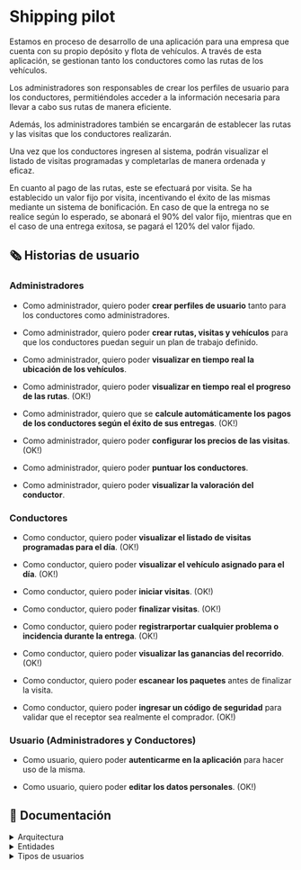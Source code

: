 # Shipping pilot

Estamos en proceso de desarrollo de una aplicación para una empresa que cuenta con su propio depósito y flota de vehículos. A través de esta aplicación, se gestionan tanto los conductores como las rutas de los vehículos.

Los administradores son responsables de crear los perfiles de usuario para los conductores, permitiéndoles acceder a la información necesaria para llevar a cabo sus rutas de manera eficiente.

Además, los administradores también se encargarán de establecer las rutas y las visitas que los conductores realizarán.

Una vez que los conductores ingresen al sistema, podrán visualizar el listado de visitas programadas y completarlas de manera ordenada y eficaz.

En cuanto al pago de las rutas, este se efectuará por visita. Se ha establecido un valor fijo por visita, incentivando el éxito de las mismas mediante un sistema de bonificación. En caso de que la entrega no se realice según lo esperado, se abonará el 90% del valor fijo, mientras que en el caso de una entrega exitosa, se pagará el 120% del valor fijado.

## 🗞️ Historias de usuario

### Administradores

- Como administrador, quiero poder **crear perfiles de usuario** tanto para los conductores como administradores. 

- Como administrador, quiero poder **crear rutas, visitas y vehículos** para que los conductores puedan seguir un plan de trabajo definido.

- Como administrador, quiero poder **visualizar en tiempo real la ubicación de los vehículos**.

- Como administrador, quiero poder **visualizar en tiempo real el progreso de las rutas**. (OK!)

- Como administrador, quiero que se **calcule automáticamente los pagos de los conductores según el éxito de sus entregas**. (OK!)

- Como administrador, quiero poder **configurar los precios de las visitas**. (OK!)

- Como administrador, quiero poder **puntuar los conductores**.

- Como administrador, quiero poder **visualizar la valoración del conductor**.

### Conductores

- Como conductor, quiero poder **visualizar el listado de visitas programadas para el día**. (OK!)

- Como conductor, quiero poder **visualizar el vehículo asignado para el día**. (OK!)

- Como conductor, quiero poder **iniciar visitas**. (OK!)

- Como conductor, quiero poder **finalizar visitas**. (OK!)

- Como conductor, quiero poder **registrarportar cualquier problema o incidencia durante la entrega**. (OK!)

- Como conductor, quiero poder **visualizar las ganancias del recorrido**. (OK!)

- Como conductor, quiero poder **escanear los paquetes** antes de finalizar la visita.

- Como conductor, quiero poder **ingresar un código de seguridad** para validar que el receptor sea realmente el comprador. (OK!)

### Usuario (Administradores y Conductores)

- Como usuario, quiero poder **autenticarme en la aplicación** para hacer uso de la misma.

- Como usuario, quiero poder **editar los datos personales**. (OK!)

## 📰 Documentación

<details>
  <summary>Arquitectura</summary>
  <br/>

  La estructura de carpetas en una aplicación es fundamental para la organización y el mantenimiento eficiente del código. A continuación, se detalla la estructura de carpetas utilizada en esta aplicación:

  ```
    -- lib
      -- core
      -- db
      -- models
      -- pages
      -- providers
      -- services
      -- widgets
  ```

  ### Core
  
  **navigation:** Configuración de la navegación de la aplicación, incluyendo rutas y enrutadores.

  **theme:** Definición de estilos y temas aplicados en toda la aplicación.

  ### DB (Database) 
  
  Mockup de la base de datos alojada en firebase.

  ### Models
  
  Modelos de datos que representan la estructura de los datos utilizados en la aplicación.

  ### Pages
  
  Este directorio alberga todas las pantallas de la aplicación. Cada pantalla debe tener su propia carpeta, donde se incluyen los widgets específicos de esa pantalla, organizados por entidad.

  ### Providers
  
  Implementaciones específicas para gestionar el estado de la aplicación. En este caso, se utiliza la librería Riverpod.

  ### Services

  **api:** Lógica para interactuar con servicios web o APIs.
    
  **storage:** Lógica para gestionar el almacenamiento local, como SharedPreferences o bases de datos locales.

  ### Widgets
  
  En este directorio se encuentran los widgets genéricos que pueden ser utilizados en cualquier pantalla de la aplicación, organizados por tipo.
</details>

<details>
  <summary>Entidades</summary>
  
  - Address
    - Barrio `district`
    - Calle `street_name`
    - Altura `street_number`
    - Piso `floor`
    - Departamento `unit`
    - Código Postal `zip_code`
    - Observaciones `observations`

  - Client
    - Dirección `Address` 
    - Nombre `name`
    - Apellido `last_name`
    - DNI `doc_number`
    - Telefono `phone`

  - Travel
    - Conductor `User.doc_number`
    - Estado `status` (Nueva / En Curso / Finalizada)
    - Precio `price`
    - Stats `TravelStats`
    - Vehículo `Vehicle.license_plate`
   
  - TravelStats 
    - Cantidad de paquetes `packages_count`
    - Cantidad de visitas `visits_count`
    - ETA del recorrido `eta`
  
  - User `key=doc_number`
    - Apellido `last_name`
    - Email `email`
    - Foto `photo_url`
    - Nombre `name`
    - Password `password`
    - Rol `role` (admin / driver)
    - Telefono `phone`

  - Vehicle `key=license_plate`
    - Color `color`
    - Marca `brand`
    - Modelo `model`
    - Tipo `type`

  - Visit
    - Comprador `Client`
    - Estado `status` (Nueva / Exitosa / Fallida / En curso)
    - Stats `VisitStats`
    - Lista de ids de los paquetes `packages`
    - Precio `price`
    - Id del recorrido `travel_id`
    - Posición de la visita en el recorrido `travel_index`

  - VisitStats
    - Cantidad de paquetes `packages_count`
    - ETA de la visita `eta`
</details>

<details>
  <summary>Tipos de usuarios</summary>
  <br/>
  
  **Administradores:** Este tipo de usuario tiene privilegios más amplios y capacidades de gestión avanzadas. Sus responsabilidades principales incluyen la creación y gestión de rutas, asignación de conductores a rutas específicas, programación de visitas, seguimiento del progreso de las entregas, gestión de pagos, entre otras tareas administrativas relacionadas con la operación logística de la empresa.

  **Conductores:** Los conductores son usuarios que operan en el terreno y están encargados de llevar a cabo las entregas según las rutas y visitas asignadas por los administradores. Su función principal es registrar el progreso de las visitas, incluida la confirmación de entregas exitosas, actualización del estado de las visitas en tiempo real, reporte de problemas o incidencias, entre otras actividades operativas relacionadas con la logística de transporte y entrega.
</details>
